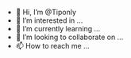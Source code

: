 - 👋 Hi, I’m @Tiponly
- 👀 I’m interested in ...
- 🌱 I’m currently learning ...
- 💞️ I’m looking to collaborate on ...
- 📫 How to reach me ...

<!---
Tiponly/Tiponly is a ✨ special ✨ repository because its `README.md` (this file) appears on your GitHub profile.
You can click the Preview link to take a look at your changes.
--->
